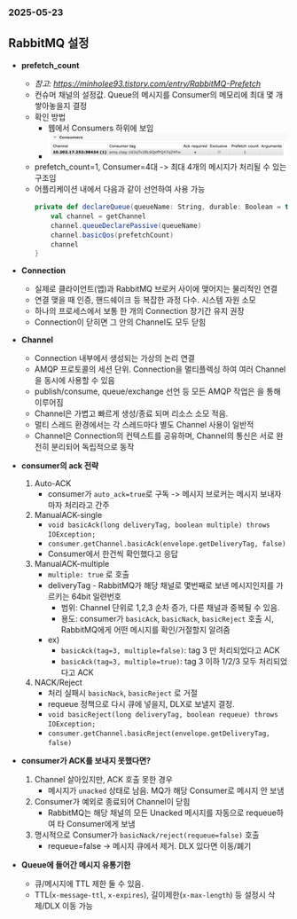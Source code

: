 ### 2025-05-23

## RabbitMQ 설정
- **prefetch_count**
  - *참고: https://minholee93.tistory.com/entry/RabbitMQ-Prefetch* 
  - 컨슈머 채널의 설정값. Queue의 메시지를 Consumer의 메모리에 최대 몇 개 쌓아놓을지 결정
  - 확인 방법
    - 웹에서 Consumers 하위에 보임
    - ![](../images/2025-05-23-prefetch.png)
  - prefetch_count=1, Consumer=4대 -> 최대 4개의 메시지가 처리될 수 있는 구조임
  - 어플리케이션 내에서 다음과 같이 선언하여 사용 가능
    ```scala
    private def declareQueue(queueName: String, durable: Boolean = true, prefetchCount: Int = 1, arguments: util.HashMap[String, Object] = null): Channel = {
        val channel = getChannel
        channel.queueDeclarePassive(queueName)
        channel.basicQos(prefetchCount)
        channel
    }
    ```

- **Connection**
  - 실제로 클라이언트(앱)과 RabbitMQ 브로커 사이에 맺어지는 물리적인 <TCP> 연결
  - 연결 맺을 때 인증, 핸드쉐이크 등 복잡한 과정 다수. 시스템 자원 소모
  - 하나의 프로세스에서 보통 한 개의 Connection 장기간 유지 권장
  - Connection이 닫히면 그 안의 Channel도 모두 닫힘

- **Channel**
  - Connection 내부에서 생성되는 가상의 논리 연결
  - AMQP 프로토콜의 세션 단위. Connection을 멀티플렉싱 하여 여러 Channel을 동시에 사용할 수 있음
  - publish/consume, queue/exchange 선언 등 모든 AMQP 작업은 <CHANNEL>을 통해 이루어짐
  - Channel은 가볍고 빠르게 생성/종료 되며 리소스 소모 적음.
  - 멀티 스레드 환경에서는 각 스레드마다 별도 Channel 사용이 일반적
  - Channel은 Connection의 컨텍스트를 공유하며, Channel의 통신은 서로 완전히 분리되어 독립적으로 동작

- **consumer의 ack 전략**
  1. Auto-ACK
     - consumer가 `auto_ack=true`로 구독 -> 메시지 브로커는 메시지 보내자 마자 처리라고 간주
  2. ManualACK-single
     - `void basicAck(long deliveryTag, boolean multiple) throws IOException;`
     - `consumer.getChannel.basicAck(envelope.getDeliveryTag, false)`
     - Consumer에서 한건씩 확인했다고 응답
  3. ManualACK-multiple
     - `multiple: true` 로 호출
     - deliveryTag - RabbitMQ가 해당 채널로 몇번째로 보낸 메시지인지를 가르키는 64bit 일련번호
       - 범위: Channel 단위로 1,2,3 순차 증가, 다른 채널과 중복될 수 있음.
       - 용도: consumer가 `basicAck`, `basicNack`, `basicReject` 호출 시, RabbitMQ에게 어떤 메시지를 확인/거절할지 알려줌
     - ex)
         - `basicAck(tag=3, multiple=false)`: tag 3 만 처리되었다고 ACK
         - `basicAck(tag=3, multiple=true)`: tag 3 이하 1/2/3 모두 처리되었다고 ACK
  4. NACK/Reject
     - 처리 실패시 `basicNack`, `basicReject` 로 거절
     - requeue 정책으로 다시 큐에 넣을지, DLX로 보낼지 결정.
     - `void basicReject(long deliveryTag, boolean requeue) throws IOException;`
     - `consumer.getChannel.basicReject(envelope.getDeliveryTag, false)`

- **consumer가 ACK를 보내지 못했다면?**
  1. Channel 살아있지만, ACK 호출 못한 경우
     - 메시지가 `unacked` 상태로 남음. MQ가 해당 Consumer로 메시지 안 보냄
  2. Consumer가 예외로 종료되어 Channel이 닫힘
     - RabbitMQ는 해당 채널의 모든 Unacked 메시지를 자동으로 requeue하여 타 Consumer에게 보냄
  3. 명시적으로 Consumer가 `basicNack/reject(requeue=false)` 호출
     - requeue=false -> 메시지 큐에서 제거. DLX 있다면 이동/폐기

- **Queue에 들어간 메시지 유통기한**
  - 큐/메시지에 TTL 제한 둘 수 있음.
  - TTL(`x-message-ttl`, `x-expires`), 길이제한(`x-max-length`) 등 설정시 삭제/DLX 이동 가능
